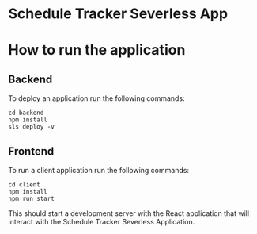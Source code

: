 # Schedule Tracker Severless App

# How to run the application

## Backend

To deploy an application run the following commands:

```
cd backend
npm install
sls deploy -v
```

## Frontend

To run a client application run the following commands:

```
cd client
npm install
npm run start
```

This should start a development server with the React application that will interact with the Schedule Tracker Severless Application.